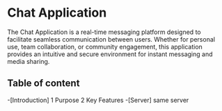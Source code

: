 # Chat Application
The Chat Application is a real-time messaging platform designed to facilitate seamless communication between users. 
Whether for personal use, team collaboration, or community engagement, this application provides an intuitive and secure environment for instant messaging and media sharing.
## Table of content
-[Introduction]
1 Purpose
2 Key Features
-[Server]
same server
